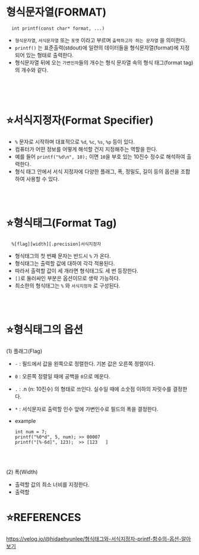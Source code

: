 # 형식문자열(FORMAT)

      int printf(const char* format, ...)

* `형식문자열`, `서식문자열` 또는 `포맷` 이라고 부르며 `출력하고자 하는 문자열` 을 의미한다.
* `printf()` 는 표준출력(stdout)에 일련의 데이터들을 형식문자열(format)에 지정되어 있는 형태로 출력한다.
* 형식문자열 뒤에 오는 `가변인자`들의 개수는 형식 문자열 속의 형식 태그(format tag)의 개수와 같다.
</br>
</br>
</br>

⭐서식지정자(Format Specifier)
===========================
      
* `%` 문자로 시작하며 대표적으로 `%d`, `%c`, `%s`, `%p` 등이 있다.
* 컴퓨터가 어떤 정보를 어떻게 해석할 건지 지정해주는 역할을 한다.
* 예를 들어 `printf("%d\n", 10);` 이면 `10`을 부호 있는 10진수 정수로 해석하여 출력한다.
* 형식 태그 안에서 서식 지정자에 다양한 플래그, 폭, 정밀도, 길이 등의 옵션을 조합하여 사용할 수 있다.

</br>
</br>

⭐형식태그(Format Tag)
===================

      %[flag][width][.precision]서식지정자

* 형식태그의 첫 번째 문자는 반드시 `%` 가 온다.
* 형식태그는 출력할 값에 대하여 각각 적용된다.
* 따라서 출력할 값이 세 개라면 형식태그도 세 번 등장한다.
* `[]`로 둘러싸인 부분은 옵션이므로 생략 가능하다.
* 최소한의 형식태그는 `%` 와 `서식지정자` 로 구성된다.

</br>
</br>

⭐형식태그의 옵션
=============

(1) 플래그(Flag)

* `-` : 필드에서 값을 왼쪽으로 정렬한다. 기본 값은 오른쪽 정렬이다.
* `0` : 오른쪽 정렬일 때에 공백을 `0`으로 메운다.
* `.` : .n (n: 10진수) 의 형태로 쓰인다. 실수일 때에 소숫점 이하의 자릿수를 결정한다.
* `*` : 서식문자로 출력할 인수 앞에 가변인수로 필드의 폭을 결정한다.
* example

      int num = 7;
      printf("%0*d", 5, num); >> 00007
      printf("[%-6d]", 123);  >> [123   ]

</br>
</br>

(2) 폭(Width)

* 출력할 값의 최소 너비를 지정한다.
* 출력할 

⭐REFERENCES
============

https://velog.io/@hidaehyunlee/형식태그와-서식지정자-printf-함수의-옵션-알아보기
